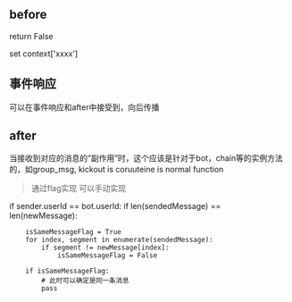 ## before
return False

set context['xxxx']

## 事件响应
可以在事件响应和after中接受到，向后传播

## after
当接收到对应的消息的“副作用”时，这个应该是针对于bot，chain等的实例方法的，如group_msg, kickout
is coruuteine
is normal function


> 通过flag实现
可以手动实现

if sender.userId == bot.userId:
    if len(sendedMessage) == len(newMessage):

        isSameMessageFlag = True
        for index, segment in enumerate(sendedMessage):
            if segment != newMessage[index]:
                isSameMessageFlag = False

        if isSameMessageFlag:
            # 此时可以确定是同一条消息
            pass
